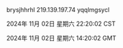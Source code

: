 brysjhhrhl 219.139.197.74 yqqlmgsycl

2024年 11月 02日 星期六 22:20:02 CST

2024年 11月 02日 星期六 14:20:02 GMT
